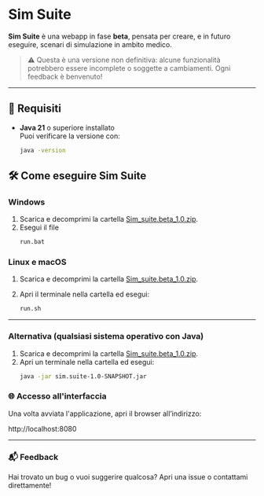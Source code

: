 # Sim Suite

**Sim Suite** è una webapp in fase **beta**, pensata per creare, e in futuro eseguire, scenari di simulazione in ambito medico.

> ⚠️ Questa è una versione non definitiva: alcune funzionalità potrebbero essere incomplete o soggette a cambiamenti. Ogni feedback è benvenuto!

---

## 🚀 Requisiti

- **Java 21** o superiore installato  
  Puoi verificare la versione con:
  ```bash
  java -version
  ```
## 🛠️ Come eseguire Sim Suite
### Windows
1. Scarica e decomprimi la cartella [Sim_suite.beta_1.0.zip](https://github.com/AlessandroZappatore/sim-suite/releases/download/beta/Sim_suite.beta_1.0.zip).
2. Esegui il file 
    ```bash
    run.bat
    ```
### Linux e macOS
1. Scarica e decomprimi la cartella [Sim_suite.beta_1.0.zip](https://github.com/AlessandroZappatore/sim-suite/releases/download/beta/Sim_suite.beta_1.0.zip).

2. Apri il terminale nella cartella ed esegui:
    ```bash
    run.sh
    ```
---
### Alternativa (qualsiasi sistema operativo con Java)
1. Scarica e decomprimi la cartella [Sim_suite.beta_1.0.zip](https://github.com/AlessandroZappatore/sim-suite/releases/download/beta/Sim_suite.beta_1.0.zip).
2. Apri un terminale nella cartella ed esegui:
    ```bash
    java -jar sim.suite-1.0-SNAPSHOT.jar
    ```

### 🌐 Accesso all'interfaccia
Una volta avviata l'applicazione, apri il browser all’indirizzo:

http://localhost:8080

---

### 📬 Feedback
Hai trovato un bug o vuoi suggerire qualcosa? Apri una issue o contattami direttamente!
